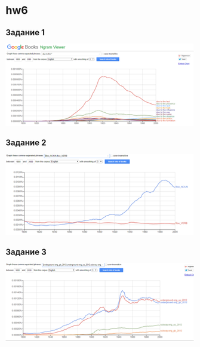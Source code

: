 # hw6
## Задание 1
![](https://github.com/nniawwainn/hw6/blob/master/1.PNG)
## Задание 2
![](https://github.com/nniawwainn/hw6/blob/master/2.PNG)
## Задание 3
![](https://github.com/nniawwainn/hw6/blob/master/3.PNG)
